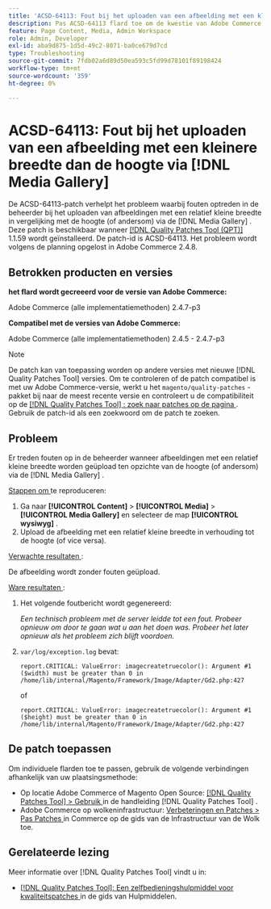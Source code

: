```yaml
---
title: 'ACSD-64113: Fout bij het uploaden van een afbeelding met een kleinere breedte dan de hoogte via  [!DNL Media Gallery]'
description: Pas ACSD-64113 flard toe om de kwestie van Adobe Commerce te bevestigen waar de fouten in admin wanneer het uploaden van beelden met een vrij kleine breedte in vergelijking met hun hoogte (of vice versa) via  [!DNL Media Gallery] voorkomen.
feature: Page Content, Media, Admin Workspace
role: Admin, Developer
exl-id: aba9d875-1d5d-49c2-8071-ba0ce679d7cd
type: Troubleshooting
source-git-commit: 7fdb02a6d89d50ea593c5fd99d78101f89198424
workflow-type: tm+mt
source-wordcount: '359'
ht-degree: 0%

---
```


# ACSD-64113: Fout bij het uploaden van een afbeelding met een kleinere breedte dan de hoogte via [!DNL Media Gallery]

De ACSD-64113-patch verhelpt het probleem waarbij fouten optreden in de beheerder bij het uploaden van afbeeldingen met een relatief kleine breedte in vergelijking met de hoogte (of andersom) via de [!DNL Media Gallery] . Deze patch is beschikbaar wanneer [[!DNL Quality Patches Tool (QPT)]](/help/tools/quality-patches-tool/quality-patches-tool-to-self-serve-quality-patches.md) 1.1.59 wordt geïnstalleerd. De patch-id is ACSD-64113. Het probleem wordt volgens de planning opgelost in Adobe Commerce 2.4.8.

## Betrokken producten en versies

**het flard wordt gecreeerd voor de versie van Adobe Commerce:**

Adobe Commerce (alle implementatiemethoden) 2.4.7-p3

**Compatibel met de versies van Adobe Commerce:**

Adobe Commerce (alle implementatiemethoden) 2.4.5 - 2.4.7-p3

>[!NOTE]
>
>De patch kan van toepassing worden op andere versies met nieuwe [!DNL Quality Patches Tool] versies. Om te controleren of de patch compatibel is met uw Adobe Commerce-versie, werkt u het `magento/quality-patches` -pakket bij naar de meest recente versie en controleert u de compatibiliteit op de [[!DNL Quality Patches Tool] : zoek naar patches op de pagina ](https://experienceleague.adobe.com/tools/commerce-quality-patches/index.html?lang=nl-NL) . Gebruik de patch-id als een zoekwoord om de patch te zoeken.

## Probleem

Er treden fouten op in de beheerder wanneer afbeeldingen met een relatief kleine breedte worden geüpload ten opzichte van de hoogte (of andersom) via de [!DNL Media Gallery] .

<u> Stappen om </u> te reproduceren:

1. Ga naar **[!UICONTROL Content]** > **[!UICONTROL Media]** > **[!UICONTROL Media Gallery]** en selecteer de map **[!UICONTROL wysiwyg]** .
1. Upload de afbeelding met een relatief kleine breedte in verhouding tot de hoogte (of vice versa).

<u> Verwachte resultaten </u>:

De afbeelding wordt zonder fouten geüpload.

<u> Ware resultaten </u>:

1. Het volgende foutbericht wordt gegenereerd:

   *Een technisch probleem met de server leidde tot een fout. Probeer opnieuw om door te gaan wat u aan het doen was. Probeer het later opnieuw als het probleem zich blijft voordoen.*
1. `var/log/exception.log` bevat:

   ```
   report.CRITICAL: ValueError: imagecreatetruecolor(): Argument #1 ($width) must be greater than 0 in /home/lib/internal/Magento/Framework/Image/Adapter/Gd2.php:427
   ```

   of

   ```
   report.CRITICAL: ValueError: imagecreatetruecolor(): Argument #1 ($height) must be greater than 0 in /home/lib/internal/Magento/Framework/Image/Adapter/Gd2.php:427
   ```

## De patch toepassen

Om individuele flarden toe te passen, gebruik de volgende verbindingen afhankelijk van uw plaatsingsmethode:

* Op locatie Adobe Commerce of Magento Open Source: [[!DNL Quality Patches Tool] > Gebruik ](/help/tools/quality-patches-tool/usage.md) in de handleiding [!DNL Quality Patches Tool] .
* Adobe Commerce op wolkeninfrastructuur: [ Verbeteringen en Patches > Pas Patches ](https://experienceleague.adobe.com/docs/commerce-cloud-service/user-guide/develop/upgrade/apply-patches.html?lang=nl-NL) in Commerce op de gids van de Infrastructuur van de Wolk toe.


## Gerelateerde lezing

Meer informatie over [!DNL Quality Patches Tool] vindt u in:

* [[!DNL Quality Patches Tool]: Een zelfbedieningshulpmiddel voor kwaliteitspatches ](/help/tools/quality-patches-tool/quality-patches-tool-to-self-serve-quality-patches.md) in de gids van Hulpmiddelen.
